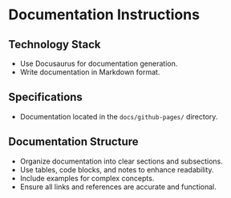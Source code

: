# Documentation Instructions

## Technology Stack

- Use Docusaurus for documentation generation.
- Write documentation in Markdown format.

## Specifications

- Documentation located in the `docs/github-pages/` directory.

## Documentation Structure

- Organize documentation into clear sections and subsections.
- Use tables, code blocks, and notes to enhance readability.
- Include examples for complex concepts.
- Ensure all links and references are accurate and functional.
